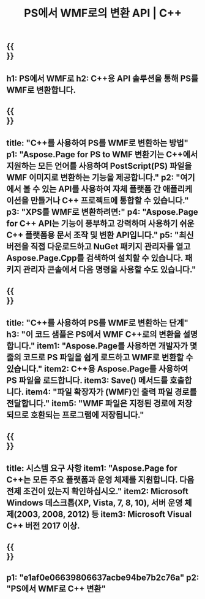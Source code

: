 ﻿---
translation: true
template: /_templates/_conversion-child-cpp.md
title: PS에서 WMF로의 변환 API | C++
url: /cpp/conversion/ps-to-wmf/
description: C++ API 솔루션용 Aspose.Page에서 제공하는 PS에서 WMF로의 변환. Windows 32비트, Windows 64비트 및 Linux 64비트용 C++ 런타임 환경에서 작동합니다.
informat: PS
outformat: WMF
otherformats: XPS EPS
---

{{<section banner>}}
---
h1: PS에서 WMF로
h2: C++용 API 솔루션을 통해 PS를 WMF로 변환합니다.
---

{{<section overview>}}
---
title: "C++를 사용하여 PS를 WMF로 변환하는 방법"
p1: "Aspose.Page for PS to WMF 변환기는 C++에서 지원하는 모든 언어를 사용하여 PostScript(PS) 파일을 WMF 이미지로 변환하는 기능을 제공합니다."
p2: "여기에서 볼 수 있는 API를 사용하여 자체 플랫폼 간 애플리케이션을 만들거나 C++ 프로젝트에 통합할 수 있습니다."
p3: "XPS를 WMF로 변환하려면:"
p4: "Aspose.Page for C++ API는 기능이 풍부하고 강력하며 사용하기 쉬운 C++ 플랫폼용 문서 조작 및 변환 API입니다."
p5: "최신 버전을 직접 다운로드하고 NuGet 패키지 관리자를 열고 Aspose.Page.Cpp를 검색하여 설치할 수 있습니다. 패키지 관리자 콘솔에서 다음 명령을 사용할 수도 있습니다."
---

{{<section feature1>}}
---
title: "C++를 사용하여 PS를 WMF로 변환하는 단계"
h3: "이 코드 샘플은 PS에서 WMF C++로의 변환을 설명합니다."
item1: "Aspose.Page를 사용하면 개발자가 몇 줄의 코드로 PS 파일을 쉽게 로드하고 WMF로 변환할 수 있습니다."
item2: C++용 Aspose.Page를 사용하여 PS 파일을 로드합니다.
item3: Save() 메서드를 호출합니다.
item4: "파일 확장자가 (WMF)인 출력 파일 경로를 전달합니다."
item5: "WMF 파일은 지정된 경로에 저장되므로 호환되는 프로그램에 저장됩니다."
---

{{<section feature2>}}
---
title: 시스템 요구 사항
item1: "Aspose.Page for C++는 모든 주요 플랫폼과 운영 체제를 지원합니다. 다음 전제 조건이 있는지 확인하십시오."
item2: Microsoft Windows 데스크톱(XP, Vista, 7, 8, 10), 서버 운영 체제(2003, 2008, 2012) 등
item3: Microsoft Visual C++ 버전 2017 이상.
---

{{<section gist>}}
---
p1: "e1af0e06639806637acbe94be7b2c76a"
p2: "PS에서 WMF로 C++ 변환"
---

